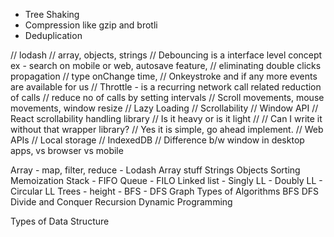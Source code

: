 - Tree Shaking
- Compression like gzip and brotli
- Deduplication



// lodash // array, objects, strings
// Debouncing is a interface level concept ex - search on mobile or web, autosave feature,
// eliminating double clicks propagation
// type onChange time,
// Onkeystroke and if any more events are available for us
// Throttle - is a recurring network call related reduction of calls
// reduce no of calls by setting intervals
// Scroll movements, mouse movements, window resize
// Lazy Loading
// Scrollability
// Window API
// React scrollability handling library
    // Is it heavy or is it light
    //
// Can I write it without that wrapper library?
    // Yes it is simple, go ahead implement.
// Web APIs
// Local storage // IndexedDB
// Difference b/w window in desktop apps, vs browser vs mobile

Array
    -   map, filter, reduce
    -   Lodash Array stuff
Strings
Objects
Sorting
Memoization
Stack
    - FIFO
Queue
    - FILO
Linked list
    - Singly LL
    - Doubly LL
    - Circular LL
Trees
    -    height
    -    BFS
    -    DFS
Graph
Types of Algorithms
BFS
DFS
Divide and Conquer
Recursion
Dynamic Programming

Types of Data Structure

